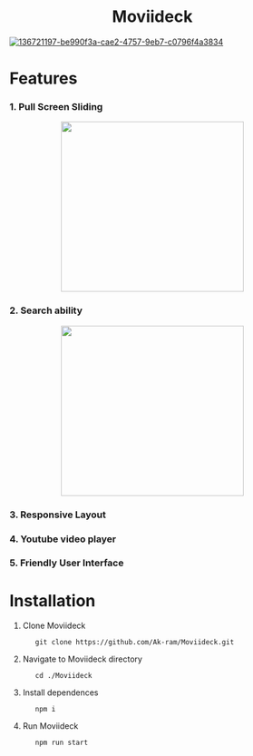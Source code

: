 <h1 align='center'>Moviideck
</h1>

[![136721197-be990f3a-cae2-4757-9eb7-c0796f4a3834](https://user-images.githubusercontent.com/69124951/190871460-e74e565c-86e2-4d47-9ac8-f70fc55e6a2e.jpg)](https://react-move-web-app.web.app/)


# Features

### 1. Pull Screen Sliding 

<div align='center'>
 <img height='300px' width = "80%" src="https://user-images.githubusercontent.com/69124951/190877307-9c96ff1e-5d7e-41af-bd1f-51dfcf6cabaf.gif"/>
</div>

### 2. Search ability
<div align='center'>
<img  height='300px' width = "80%" src="https://user-images.githubusercontent.com/69124951/190877497-a504221b-132e-43d6-9167-945eaaf36545.gif"/>
</div>



### 3. Responsive Layout
### 4. Youtube video player
### 5. Friendly User Interface


# Installation

1. Clone Moviideck

          git clone https://github.com/Ak-ram/Moviideck.git

2. Navigate to Moviideck directory

          cd ./Moviideck
          
3. Install dependences

          npm i
          
4. Run Moviideck

          npm run start 
